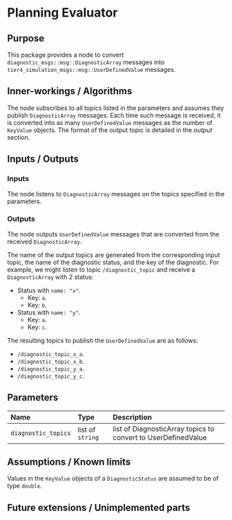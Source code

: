 # Planning Evaluator

## Purpose

This package provides a node to convert `diagnostic_msgs::msg::DiagnosticArray` messages
into `tier4_simulation_msgs::msg::UserDefinedValue` messages.

## Inner-workings / Algorithms

The node subscribes to all topics listed in the parameters and assumes they publish
`DiagnosticArray` messages.
Each time such message is received,
it is converted into as many `UserDefinedValue` messages as the number of `KeyValue` objects.
The format of the output topic is detailed in the _output_ section.

## Inputs / Outputs

### Inputs

The node listens to `DiagnosticArray` messages on the topics specified in the parameters.

### Outputs

The node outputs `UserDefinedValue` messages that are converted from the received `DiagnosticArray`.

The name of the output topics are generated from the corresponding input topic, the name of the diagnostic status, and the key of the diagnostic.
For example, we might listen to topic `/diagnostic_topic` and receive a `DiagnosticArray` with 2 status:

- Status with `name: "x"`.
  - Key: `a`.
  - Key: `b`.
- Status with `name: "y"`.
  - Key: `a`.
  - Key: `c`.

The resulting topics to publish the `UserDefinedValue` are as follows:

- `/diagnostic_topic_x_a`.
- `/diagnostic_topic_x_b`.
- `/diagnostic_topic_y_a`.
- `/diagnostic_topic_y_c`.

## Parameters

| Name                | Type             | Description                                                   |
| :------------------ | :--------------- | :------------------------------------------------------------ |
| `diagnostic_topics` | list of `string` | list of DiagnosticArray topics to convert to UserDefinedValue |

## Assumptions / Known limits

Values in the `KeyValue` objects of a `DiagnosticStatus` are assumed to be of type `double`.

## Future extensions / Unimplemented parts
